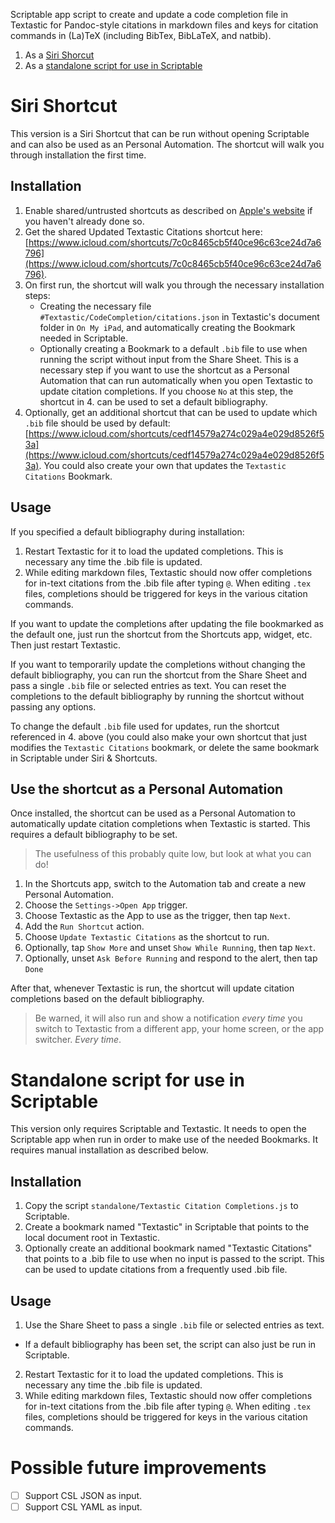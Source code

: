 Scriptable app script to create and update a code completion file in Textastic for Pandoc-style citations in markdown files and keys for citation commands in (La)TeX (including BibTex, BibLaTeX, and natbib).

1. As a [Siri Shorcut](#siri-shortcut)
2. As a [standalone script for use in Scriptable](#standalone-script-for-use-in-scriptable)

# Siri Shortcut
This version is a Siri Shortcut that can be run without opening Scriptable and can also be used as an Personal Automation. The shortcut will walk you through installation the first time.

## Installation
1. Enable shared/untrusted shortcuts as described on [Apple's website](https://support.apple.com/en-gb/guide/shortcuts/apdfeb05586f/3.2/ios/13.2) if you haven't already done so.
2. Get the shared Updated Textastic Citations shortcut here: [https://www.icloud.com/shortcuts/7c0c8465cb5f40ce96c63ce24d7a6796](https://www.icloud.com/shortcuts/7c0c8465cb5f40ce96c63ce24d7a6796).
3. On first run, the shortcut will walk you through the necessary installation steps:
    - Creating the necessary file `#Textastic/CodeCompletion/citations.json` in Textastic's document folder in `On My iPad`, and automatically creating the Bookmark needed in Scriptable.
    - Optionally creating a Bookmark to a default `.bib` file to use when running the script without input from the Share Sheet. This is a necessary step if you want to use the shortcut as a Personal Automation that can run automatically when you open Textastic to update citation completions. If you choose `No` at this step, the shortcut in 4. can be used to set a default bibliography.
4. Optionally, get an additional shortcut that can be used to update which `.bib` file should be used by default: [https://www.icloud.com/shortcuts/cedf14579a274c029a4e029d8526f53a](https://www.icloud.com/shortcuts/cedf14579a274c029a4e029d8526f53a). You could also create your own that updates the `Textastic Citations` Bookmark.

## Usage
If you specified a default bibliography during installation:

1. Restart Textastic for it to load the updated completions. This is necessary any time the .bib file is updated.
2. While editing markdown files, Textastic should now offer completions for in-text citations from the .bib file after typing `@`. When editing `.tex` files, completions should be triggered for keys in the various citation commands.

If you want to update the completions after updating the file bookmarked as the default one, just run the shortcut from the Shortcuts app, widget, etc. Then just restart Textastic.

If you want to temporarily update the completions without changing the default bibliography, you can run the shortcut from the Share Sheet and pass a single `.bib` file or selected entries as text. You can reset the completions to the default bibliography by running the shortcut without passing any options.

To change the default `.bib` file used for updates, run the shortcut referenced in 4. above (you could also make your own shortcut that just modifies the `Textastic Citations` bookmark, or delete the same bookmark in Scriptable under Siri & Shortcuts.

## Use the shortcut as a Personal Automation
Once installed, the shortcut can be used as a Personal Automation to automatically update citation completions when Textastic is started. This requires a default bibliography to be set.

 > The usefulness of this probably quite low, but look at what you can do!

1. In the Shortcuts app, switch to the Automation tab and create a new Personal Automation.
2. Choose the `Settings->Open App` trigger.
3. Choose Textastic as the App to use as the trigger, then tap `Next`.
4. Add the `Run Shortcut` action.
5. Choose `Update Textastic Citations` as the shortcut to run.
6. Optionally, tap `Show More` and unset `Show While Running`, then tap `Next`.
7. Optionally, unset `Ask Before Running` and respond to the alert, then tap `Done`

After that, whenever Textastic is run, the shortcut will update citation completions based on the default bibliography.

 > Be warned, it will also run and show a notification *every time* you switch to Textastic from a different app, your home screen, or the app switcher. *Every time*.


# Standalone script for use in Scriptable
This version only requires Scriptable and Textastic. It needs to open the Scriptable app when run in order to make use of the needed Bookmarks. It requires manual installation as described below.

## Installation
1. Copy the script `standalone/Textastic Citation Completions.js` to Scriptable.
2. Create a bookmark named "Textastic" in Scriptable that points to the local document root in Textastic.
3. Optionally create an additional bookmark named "Textastic Citations" that points to a .bib file to use when no input is passed to the script. This can be used to update citations from a frequently used .bib file.
  
## Usage
1. Use the Share Sheet to pass a single `.bib` file or selected entries as text.
  - If a default bibliography has been set, the script can also just be run in Scriptable.
2. Restart Textastic for it to load the updated completions. This is necessary any time the .bib file is updated.
3. While editing markdown files, Textastic should now offer completions for in-text citations from the .bib file after typing `@`. When editing `.tex` files, completions should be triggered for keys in the various citation commands.
    
# Possible future improvements
- [ ] Support CSL JSON as input.
- [ ] Support CSL YAML as input.
